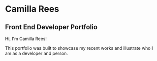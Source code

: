 # Camilla Rees
## Front End Developer Portfolio

Hi, I'm Camilla Rees!

This portfolio was built to showcase my recent works and illustrate who I am as a developer and person.
